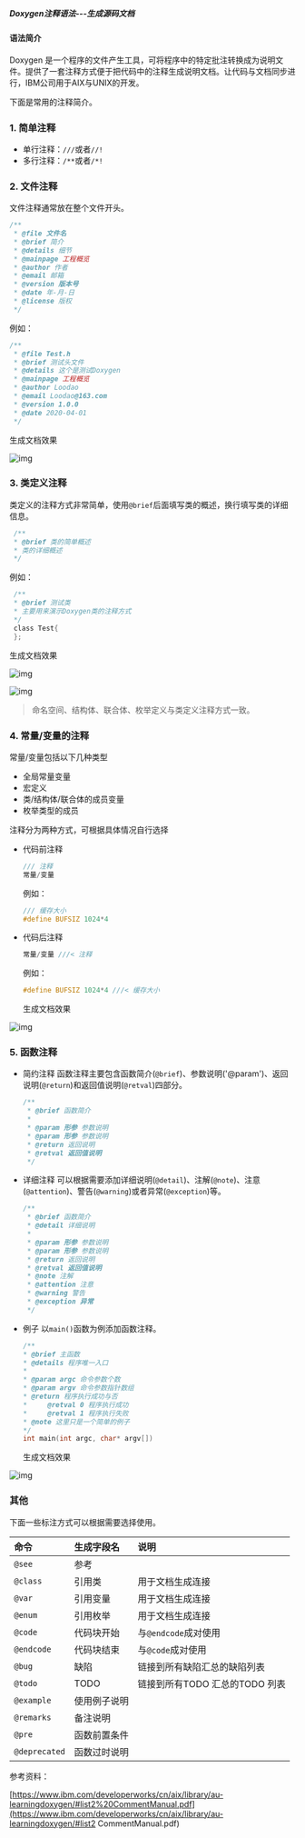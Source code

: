 ​        

#####                                                Doxygen注释语法---生成源码文档



#### 语法简介

Doxygen 是一个程序的文件产生工具，可将程序中的特定批注转换成为说明文件。提供了一套注释方式便于把代码中的注释生成说明文档。让代码与文档同步进行，IBM公司用于AIX与UNIX的开发。

下面是常用的注释简介。

### 1. 简单注释

- 单行注释：`///`或者`//!`
- 多行注释：`/**`或者`/*!`

### 2. 文件注释

文件注释通常放在整个文件开头。



```c
/**
 * @file 文件名
 * @brief 简介
 * @details 细节
 * @mainpage 工程概览
 * @author 作者
 * @email 邮箱
 * @version 版本号
 * @date 年-月-日
 * @license 版权
 */
```

例如：



```c
/**
 * @file Test.h
 * @brief 测试头文件
 * @details 这个是测试Doxygen
 * @mainpage 工程概览
 * @author Loodao
 * @email Loodao@163.com
 * @version 1.0.0
 * @date 2020-04-01
 */
```

生成文档效果

![img](https:////upload-images.jianshu.io/upload_images/1730134-339e732f4b3fe3fd.png?imageMogr2/auto-orient/strip|imageView2/2/w/811/format/webp)

### 3. 类定义注释

类定义的注释方式非常简单，使用`@brief`后面填写类的概述，换行填写类的详细信息。



```c
 /**
 * @brief 类的简单概述
 * 类的详细概述
 */
```

例如：



```c
 /**
 * @brief 测试类
 * 主要用来演示Doxygen类的注释方式
 */
 class Test{
 };
```

生成文档效果

![img](https:////upload-images.jianshu.io/upload_images/1730134-509ca5cdaff70836.png?imageMogr2/auto-orient/strip|imageView2/2/w/796/format/webp)

![img](https:////upload-images.jianshu.io/upload_images/1730134-7e1a0d5c65440584.png?imageMogr2/auto-orient/strip|imageView2/2/w/809/format/webp)

> 命名空间、结构体、联合体、枚举定义与类定义注释方式一致。

### 4. 常量/变量的注释

常量/变量包括以下几种类型

- 全局常量变量
- 宏定义
- 类/结构体/联合体的成员变量
- 枚举类型的成员

注释分为两种方式，可根据具体情况自行选择

- 代码前注释

  

  ```c
  /// 注释
  常量/变量
  ```

  例如：

  

  ```c
  /// 缓存大小
  #define BUFSIZ 1024*4
  ```

- 代码后注释

  

  ```c
  常量/变量 ///< 注释
  ```

  例如：

  

  ```c
  #define BUFSIZ 1024*4 ///< 缓存大小
  ```

  生成文档效果

![img](https:////upload-images.jianshu.io/upload_images/1730134-722b8a69463f405a.png?imageMogr2/auto-orient/strip|imageView2/2/w/796/format/webp)

### 5. 函数注释

- 简约注释
   函数注释主要包含函数简介(`@brief`)、参数说明('@param')、返回说明(`@return`)和返回值说明(`@retval`)四部分。

  

  ```c
  /**
   * @brief 函数简介
   *
   * @param 形参 参数说明
   * @param 形参 参数说明
   * @return 返回说明
   * @retval 返回值说明
   */
  ```

- 详细注释
   可以根据需要添加详细说明(`@detail`)、注解(`@note`)、注意(`@attention`)、警告(`@warning`)或者异常(`@exception`)等。

  

  ```c
  /**
   * @brief 函数简介
   * @detail 详细说明
   * 
   * @param 形参 参数说明
   * @param 形参 参数说明
   * @return 返回说明
   * @retval 返回值说明
   * @note 注解
   * @attention 注意
   * @warning 警告
   * @exception 异常
   */
  ```

- 例子
   以`main()`函数为例添加函数注释。

  

  ```c
  /**
  * @brief 主函数
  * @details 程序唯一入口
  *
  * @param argc 命令参数个数
  * @param argv 命令参数指针数组
  * @return 程序执行成功与否
  *     @retval 0 程序执行成功
  *     @retval 1 程序执行失败
  * @note 这里只是一个简单的例子
  */
  int main(int argc, char* argv[])
  ```

  生成文档效果

![img](https:////upload-images.jianshu.io/upload_images/1730134-ead3b48ba10f6f0d.png?imageMogr2/auto-orient/strip|imageView2/2/w/798/format/webp)

### 其他

下面一些标注方式可以根据需要选择使用。

| 命令          | 生成字段名   | 说明                           |
| :------------ | :----------- | :----------------------------- |
| `@see`        | 参考         |                                |
| `@class`      | 引用类       | 用于文档生成连接               |
| `@var`        | 引用变量     | 用于文档生成连接               |
| `@enum`       | 引用枚举     | 用于文档生成连接               |
| `@code`       | 代码块开始   | 与`@endcode`成对使用           |
| `@endcode`    | 代码块结束   | 与`@code`成对使用              |
| `@bug`        | 缺陷         | 链接到所有缺陷汇总的缺陷列表   |
| `@todo`       | TODO         | 链接到所有TODO 汇总的TODO 列表 |
| `@example`    | 使用例子说明 |                                |
| `@remarks`    | 备注说明     |                                |
| `@pre`        | 函数前置条件 |                                |
| `@deprecated` | 函数过时说明 |                                |



参考资料：  

[https://www.ibm.com/developerworks/cn/aix/library/au-learningdoxygen/#list2%20CommentManual.pdf](https://www.ibm.com/developerworks/cn/aix/library/au-learningdoxygen/#list2 CommentManual.pdf)

